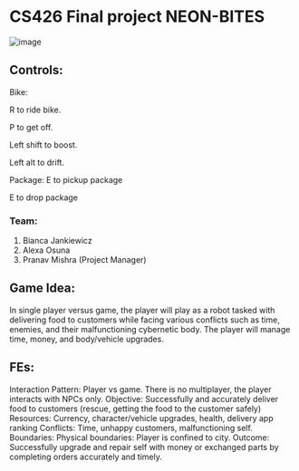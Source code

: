 # CS426 Final project NEON-BITES

![image](https://github.com/bjank2/cs426_NeonBites/assets/89926012/d294e279-ad82-42aa-b9e3-675b2acbf4d1)
## Controls:
Bike: 

R to ride bike.

P to get off.

Left shift to boost.

Left alt to drift.


Package:
E to pickup package

E to drop package


### Team: 
1. Bianca Jankiewicz
2. Alexa Osuna
3. Pranav Mishra (Project Manager)

## Game Idea:
In single player versus game, the player will play as a robot tasked with delivering food to customers while facing various conflicts such as time, enemies, and their malfunctioning cybernetic body. The player will manage time, money, and body/vehicle upgrades.

## FEs:
Interaction Pattern: Player vs game. There is no multiplayer, the player interacts with NPCs only.
Objective: Successfully and accurately deliver food to customers (rescue, getting the food to the customer safely)
Resources: Currency, character/vehicle upgrades, health, delivery app ranking
Conflicts: Time, unhappy customers, malfunctioning self. 
Boundaries: Physical boundaries: Player is confined to city. 
Outcome: Successfully upgrade and repair self with money or exchanged parts by completing orders accurately and timely. 

